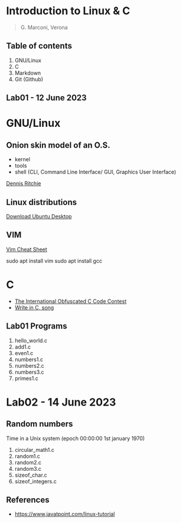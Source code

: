 # Introduction to Linux & C

> G. Marconi, Verona

## Table of contents

1. GNU/Linux
2. C
3. Markdown
4. Git (Github)

## Lab01 - 12 June 2023

# GNU/Linux

## Onion skin model of an O.S.

-   kernel
-   tools
-   shell (CLI, Command Line Interface/ GUI, Graphics User Interface)

[Dennis Ritchie](https://en.wikipedia.org/wiki/Dennis_Ritchie>)

## Linux distributions
[Download Ubuntu Desktop](https://ubuntu.com/download/desktop)

## VIM
[Vim Cheat Sheet](https://vim.rtorr.com/)

sudo apt install vim
sudo apt install gcc

# C
- [The International Obfuscated C Code Contest](https://www.ioccc.org/)
- [Write in C, song](https://www.youtube.com/watch?v=1S1fISh-pag)

## Lab01 Programs
1. hello_world.c
2. add1.c
3. even1.c
4. numbers1.c
5. numbers2.c
6. numbers3.c
7. primes1.c

# Lab02 - 14 June 2023

## Random numbers
Time in a Unix system (epoch 00:00:00 1st january 1970)

1. circular_math1.c
2. random1.c
3. random2.c
4. random3.c
5. sizeof_char.c
6. sizeof_integers.c

## References
- <https://www.javatpoint.com/linux-tutorial>
